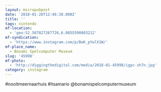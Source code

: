 ```yaml
---
layout: micropubpost
date: '2018-01-20T12:46:38.000Z'
title: ''
tags: nintendo
mf-location:
  - 'geo:52.507827267726,6.0855590803212'
mf-syndication:
  - 'https://www.instagram.com/p/BeK_pYwlX1W/'
mf-place_name:
  - Bonami Spelcomputer Museum
slug: '45998'
mf-photo:
  - 'http://diggingthedigital.com/media/2018-01-45998/igpc-zh7n.jpg'
category: instagram
---
```

#nooitmeernaarhuis #itsamario @bonamispelcomputermuseum
